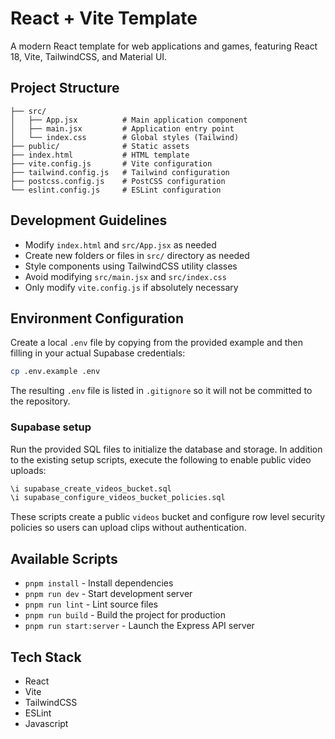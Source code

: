 # React + Vite Template

A modern React template for web applications and games, featuring React 18, Vite, TailwindCSS, and Material UI.

## Project Structure

```
├── src/
│   ├── App.jsx          # Main application component
│   ├── main.jsx         # Application entry point
│   └── index.css        # Global styles (Tailwind)
├── public/              # Static assets
├── index.html           # HTML template
├── vite.config.js       # Vite configuration
├── tailwind.config.js   # Tailwind configuration
├── postcss.config.js    # PostCSS configuration
└── eslint.config.js     # ESLint configuration
```

## Development Guidelines

- Modify `index.html` and `src/App.jsx` as needed
- Create new folders or files in `src/` directory as needed
- Style components using TailwindCSS utility classes
- Avoid modifying `src/main.jsx` and `src/index.css`
- Only modify `vite.config.js` if absolutely necessary

## Environment Configuration

Create a local `.env` file by copying from the provided example and then
filling in your actual Supabase credentials:

```bash
cp .env.example .env
```

The resulting `.env` file is listed in `.gitignore` so it will not be committed
to the repository.

### Supabase setup

Run the provided SQL files to initialize the database and storage. In addition
to the existing setup scripts, execute the following to enable public video
uploads:

```sql
\i supabase_create_videos_bucket.sql
\i supabase_configure_videos_bucket_policies.sql
```

These scripts create a public `videos` bucket and configure row level security
policies so users can upload clips without authentication.

## Available Scripts
- `pnpm install` - Install dependencies
- `pnpm run dev` - Start development server
- `pnpm run lint` - Lint source files
- `pnpm run build` - Build the project for production
- `pnpm run start:server` - Launch the Express API server

## Tech Stack

- React
- Vite
- TailwindCSS
- ESLint
- Javascript
